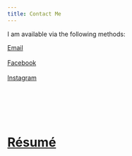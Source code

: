```yaml
---
title: Contact Me
---
```


I am available via the following methods:

 <a href="mailto:cory.gordinier@gmail.com" class="far fa-envelope fab-override a-override"></a><a  href="mailto:cory.gordinier@gmail.com" class="a-override"> Email</a>
 <br/>
 <br/>
 <a href="https://m.me/Cory.Gordinier" class="fab fa-facebook-messenger fab-override a-override"></a><a href="https://m.me/Cory.Gordinier" class="a-override"> Facebook</a>
 <br/>
 <br/>
 <a href="https://www.instagram.com/cgordini" class="fab fa-instagram fab-override a-override"></a><a href="https://www.instagram.com/cgordini" class="a-override"> Instagram</a>

<br/>
<br/>
<br/>
<br/>

<h1 class="page-title"><a href="https://www.instagram.com/cgordini" class="far fa-file-pdf fab-override a-override"></a><a href="/assets/2025 Resume.pdf" class="a-override"> Résumé</a></h1>